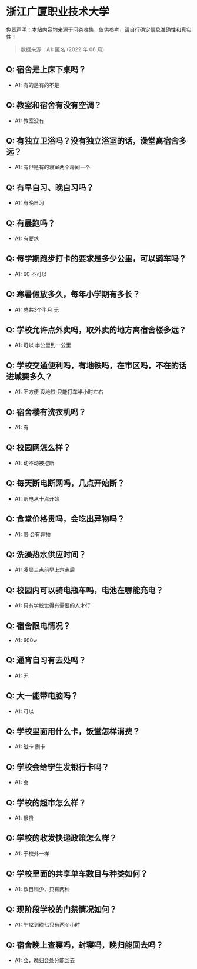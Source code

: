 # 浙江广厦职业技术大学

[免责声明](https://colleges.chat/#_3)：本站内容均来源于问卷收集，仅供参考，请自行确定信息准确性和真实性！

> 数据来源：A1: 匿名 (2022 年 06 月)

## Q: 宿舍是上床下桌吗？

- A1: 有的是有的不是

## Q: 教室和宿舍有没有空调？

- A1: 教室没有

## Q: 有独立卫浴吗？没有独立浴室的话，澡堂离宿舍多远？

- A1: 有但是有的寝室两个房间一个

## Q: 有早自习、晚自习吗？

- A1: 有晚自习

## Q: 有晨跑吗？

- A1: 有要求

## Q: 每学期跑步打卡的要求是多少公里，可以骑车吗？

- A1: 60 不可以

## Q: 寒暑假放多久，每年小学期有多长？

- A1: 总共3个半月 无

## Q: 学校允许点外卖吗，取外卖的地方离宿舍楼多远？

- A1: 可以 半公里到一公里

## Q: 学校交通便利吗，有地铁吗，在市区吗，不在的话进城要多久？

- A1: 不方便 没地铁 只能打车半小时左右

## Q: 宿舍楼有洗衣机吗？

- A1: 有

## Q: 校园网怎么样？

- A1: 动不动被挖断

## Q: 每天断电断网吗，几点开始断？

- A1: 断电从十点开始

## Q: 食堂价格贵吗，会吃出异物吗？

- A1: 贵 会有异物

## Q: 洗澡热水供应时间？

- A1: 凌晨三点前早上六点后

## Q: 校园内可以骑电瓶车吗，电池在哪能充电？

- A1: 只有学校觉得有需要的人才行

## Q: 宿舍限电情况？

- A1: 600w

## Q: 通宵自习有去处吗？

- A1: 无

## Q: 大一能带电脑吗？

- A1: 可以

## Q: 学校里面用什么卡，饭堂怎样消费？

- A1: 磁卡 刷卡

## Q: 学校会给学生发银行卡吗？

- A1: 会

## Q: 学校的超市怎么样？

- A1: 很贵

## Q: 学校的收发快递政策怎么样？

- A1: 于校外一样

## Q: 学校里面的共享单车数目与种类如何？

- A1: 数目稍少，只有两种

## Q: 现阶段学校的门禁情况如何？

- A1: 午12到晚七只有两个小时

## Q: 宿舍晚上查寝吗，封寝吗，晚归能回去吗？

- A1: 会，晚归会处分能回去


